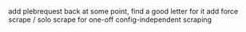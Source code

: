 add plebrequest back at some point, find a good letter for it
add force scrape / solo scrape for one-off config-independent scraping
